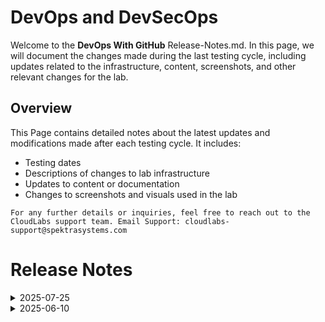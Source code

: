 # DevOps and DevSecOps
Welcome to the  **DevOps With GitHub** Release-Notes.md. In this page, we will document the changes made during the last testing cycle, including updates related to the infrastructure, content, screenshots, and other relevant changes for the lab.

## Overview

This Page contains detailed notes about the latest updates and modifications made after each testing cycle. It includes:

- Testing dates
- Descriptions of changes to lab infrastructure
- Updates to content or documentation
- Changes to screenshots and visuals used in the lab

`For any further details or inquiries, feel free to reach out to the CloudLabs support team. Email Support: cloudlabs-support@spektrasystems.com`

# Release Notes

<details>
  <summary>2025-07-25</summary>

### Release Date: 2025-07-25

- **Testing Date**: 2025-07-25

## Infrastructure Changes

NA

## Content Changes
  
NA

## Screenshot Updates

Screenshots were updated to enhance the overall user experience. 

## Validation

NA

## Testing Notes

- **Test Validation Summary**: Validated the lab guide steps.

---
</details>

<details>
  <summary>2025-06-10</summary>

### Release Date: 2025-06-10

- **Testing Date**: 2025-06-10

## Infrastructure Changes

NA

## Content Changes
  
Instructions were updated to be more precise and clear.

## Screenshot Updates

Screenshots were updated to enhance the overall user experience. 

## Validation

NA

## Testing Notes

- **Test Validation Summary**: Validated the lab guide steps.

---
</details>
